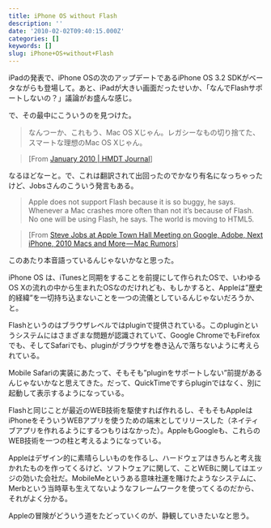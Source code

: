 ```yaml
---
title: iPhone OS without Flash
description: ''
date: '2010-02-02T09:40:15.000Z'
categories: []
keywords: []
slug: iPhone+OS+without+Flash
---
```

iPadの発表で、iPhone OSの次のアップデートであるiPhone OS 3.2 SDKがベータながらも登場して。あと、iPadが大きい画面だったせいか、「なんでFlashサポートしないの？」議論がお盛んな感じ。

で、その最中にこういうのを見つけた。

> なんつーか、これもう、Mac OS Xじゃん。レガシーなもの切り捨てた、スマートな理想のMac OS Xじゃん。

> \[From [January 2010 | HMDT Journal](http://hmdt.jp/archives/2010_01.html#2010012804)\]

なるほどなーと。で、これは翻訳されて出回ったのでかなり有名になっちゃったけど、Jobsさんのこういう発言もある。

> Apple does not support Flash because it is so buggy, he says. Whenever a Mac crashes more often than not it’s because of Flash. No one will be using Flash, he says. The world is moving to HTML5.

> \[From [Steve Jobs at Apple Town Hall Meeting on Google, Adobe, Next iPhone, 2010 Macs and More — Mac Rumors](http://www.macrumors.com/2010/01/31/steve-jobs-at-apple-town-hall-meeting-google-adobe-next-iphone-2010-macs-and-more/)\]

このあたり本音語っているんじゃないかなと思った。

iPhone OS は、iTunesと同期をすることを前提にして作られたOSで、いわゆるOS Xの流れの中から生まれたOSなのだけれども、もしかすると、Appleは”歴史的経緯”を一切持ち込まないことを一つの流儀としているんじゃないだろうか、と。

Flashというのはブラウザレベルではpluginで提供されている。このpluginというシステムにはさまざまな問題が認識されていて、Google ChromeでもFirefoxでも、そしてSafariでも、pluginがブラウザを巻き込んで落ちないように考えられている。

Mobile Safariの実装にあたって、そもそも”pluginをサポートしない”前提があるんじゃないかなと思えてきた。だって、QuickTimeですらpluginではなく、別に起動して表示するようになっている。

Flashと同じことが最近のWEB技術を駆使すれば作れるし、そもそもAppleはiPhoneをそういうWEBアプリを使うための端末としてリリースした（ネイティブアプリを作れるようにするつもりはなかった）。AppleもGoogleも、これらのWEB技術を一つの柱と考えるようになっている。

Appleはデザイン的に素晴らしいものを作るし、ハードウェアはきちんと考え抜かれたものを作ってくるけど、ソフトウェアに関して、ことWEBに関してはエッジの効いた会社だ。MobileMeというある意味社運を賭けたようなシステムに、Merbという当時草も生えてないようなフレームワークを使ってくるのだから、それがよく分かる。

Appleの冒険がどういう道をたどっていくのが、静観していきたいなと思う。